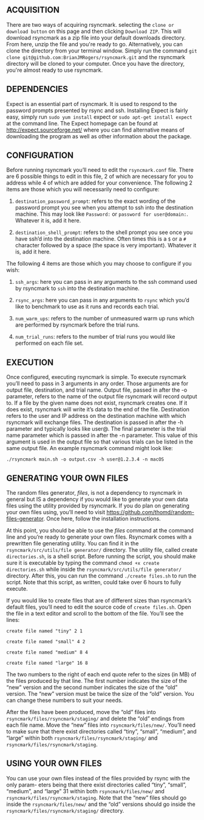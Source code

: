 ## ACQUISITION
There are two ways of acquiring rsyncmark. selecting the ```clone or download button``` on this page and then clicking ```Download ZIP```. This will download rsyncmark as a zip file into your default downloads directory. From here, unzip the file and you're ready to go. Alternatively, you can clone the directory from your terminal window. Simply run the command ```git clone git@github.com:BrianJMRogers/rsyncmark.git``` and the rsyncmark directory will be cloned to your computer. Once you have the directory, you're almost ready to use rsyncmark. 

## DEPENDENCIES

Expect is an essential part of rsyncmark. It is used to respond to the password prompts presented by rsync and ssh. Installing Expect is fairly easy, simply run ```sudo yum install``` expect or ```sudo apt-get install expect``` at the command line. The Expect homepage can be found at http://expect.sourceforge.net/ where you can find alternative means of downloading the program as well as other information about the package.

## CONFIGURATION

Before running rsyncmark you’ll need to edit the ```rsyncmark.conf``` file. There are 6 possible things to edit in this file, 2 of which are necessary for you to address while 4 of which are added for your convenience. The following 2 items are those which you will necessarily need to configure:

1. ```destination_password_prompt```: refers to the exact wording of the password prompt you see when you attempt to ssh into the destination machine. This may look like ```Password:``` or ```password for user@domain:```. Whatever it is, add it here.

2. ```destination_shell_prompt```: refers to the shell prompt you see once you have ssh’d into the destination machine. Often times this is a ```$``` or a ```#``` character followed by a space (the space is very important). Whatever it is, add it here.

The following 4 items are those which you may choose to configure if you wish:

1. ```ssh_args```: here you can pass in any arguments to the ssh command used by rsyncmark to ```ssh``` into the destination machine.

2. ```rsync_args```: here you can pass in any arguments to ```rsync``` which you’d like to benchmark to use as it runs and records each trial.

3. ```num_warm_ups```: refers to the number of unmeasured warm up runs which are performed by rsyncmark before the trial runs.

4. ```num_trial_runs```: refers to the number of trial runs you would like performed on each file set.

## EXECUTION

Once configured, executing rsyncmark is simple. To execute rsyncmark you’ll need to pass in 3 arguments in any order. Those arguments are for output file, destination, and trial name. Output file, passed in after the -o parameter, refers to the name of the output file rsyncmark will record output to. If a file by the given name does not exist, rsyncmark creates one. If it does exist, rsyncmark will write it’s data to the end of the file. Destination refers to the user and IP address on the destination machine with which rsyncmark will exchange files. The destination is passed in after the -h parameter and typically looks like user@<IP address>. The final parameter is the trial name parameter which is passed in after the -n parameter. This value of this argument is used in the output file so that various trials can be listed in the same output file. An example rsyncmark command might look like:

```./rsyncmark main.sh -o output.csv -h user@1.2.3.4 -n macOS```

## GENERATING YOUR OWN FILES

The random files generator, *files*, is not a dependency to rsyncmark in general but IS a dependency if you would like to generate your own data files using the utility provided by rsyncmark. If you do plan on generating your own files using, you’ll need to visit https://github.com/thomd/random-files-generator. Once here, follow the installation instructions.

At this point, you should be able to use the *files* command at the command line and you’re ready to generate your own files.
Rsyncmark comes with a prewritten file generating utility. You can find it in the ```rsyncmark/src/utils/file generator/``` directory. The utility file, called create ```directories.sh```, is a shell script. Before running the script, you should make sure it is executable by typing the command ```chmod +x create directories.sh``` while inside the ```rsyncmark/src/utils/file generator/``` directory. After this, you can run the command ```./create files.sh``` to run the script. Note that this script, as written, could take over 6 hours to fully execute.

If you would like to create files that are of different sizes than rsyncmark’s default files, you’ll need to edit the source code of ```create files.sh```. Open the file in a text editor and scroll to the bottom of the file. You’ll see the lines:


```
create file named "tiny" 2 1

create file named "small" 4 2

create file named "medium" 8 4

create file named "large" 16 8
```

The two numbers to the right of each end quote refer to the sizes (in MB) of the files produced by that line. The first number indicates the size of the “new” version and the second number indicates the size of the “old” version. The “new” version must be twice the size of the “old” version. You can change these numbers to suit your needs.

After the files have been produced, move the “old” files into ```rsyncmark/files/rsyncmark/staging/``` and delete the “old” endings from each file name. Move the “new” files into ```rsyncmark/files/new/```. You’ll need to make sure that there exist directories called “tiny”, “small”, “medium”, and “large” within both ```rsyncmark/files/rsyncmark/staging/``` and ```rsyncmark/files/rsyncmark/staging```.

## USING YOUR OWN FILES

You can use your own files instead of the files provided by rsync with the only param- eters being that there exist directories called “tiny”, “small”, “medium”, and “large”
31 within both ```rsyncmark/files/new/``` and ```rsyncmark/files/rsyncmark/staging```. Note that the “new” files should go inside the ```rsyncmark/files/new/``` and the “old” versions should go inside the ```rsyncmark/files/rsyncmark/staging/``` directory.
